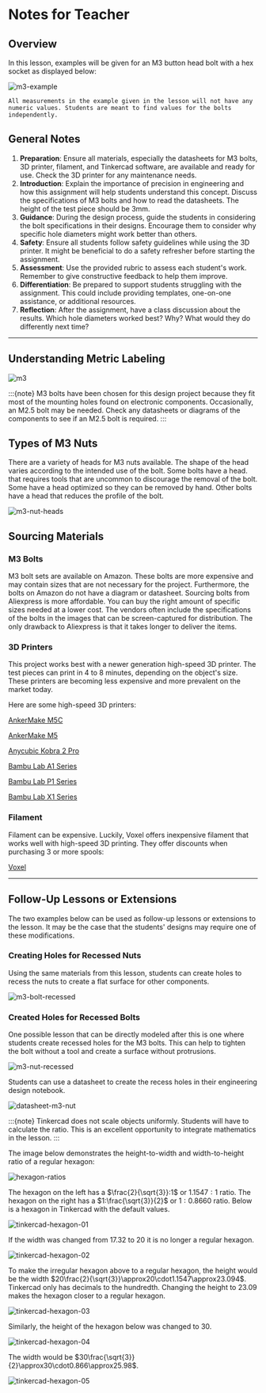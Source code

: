 # Notes for Teacher

## Overview

In this lesson, examples will be given for an M3 button head bolt with a hex socket as displayed below:

![m3-example](assets/m3-example.png)

```{attention}
All measurements in the example given in the lesson will not have any numeric values. Students are meant to find values for the bolts independently.
```

## General Notes

1. **Preparation**: Ensure all materials, especially the datasheets for M3 bolts, 3D printer, filament, and Tinkercad software, are available and ready for use. Check the 3D printer for any maintenance needs. 
2. **Introduction**: Explain the importance of precision in engineering and how this assignment will help students understand this concept. Discuss the specifications of M3 bolts and how to read the datasheets. The height of the test piece should be 3mm.
3. **Guidance**: During the design process, guide the students in considering the bolt specifications in their designs. Encourage them to consider why specific hole diameters might work better than others. 
4. **Safety**: Ensure all students follow safety guidelines while using the 3D printer. It might be beneficial to do a safety refresher before starting the assignment. 
5. **Assessment**: Use the provided rubric to assess each student's work. Remember to give constructive feedback to help them improve. 
6. **Differentiation**: Be prepared to support students struggling with the assignment. This could include providing templates, one-on-one assistance, or additional resources. 
7. **Reflection**: After the assignment, have a class discussion about the results. Which hole diameters worked best? Why? What would they do differently next time? 

---

## Understanding Metric Labeling



![m3](assets/m3.png)



:::{note} 
M3 bolts have been chosen for this design project because they fit most of the mounting holes found on electronic components. Occasionally, an M2.5 bolt may be needed. Check any datasheets or diagrams of the components to see if an M2.5 bolt is required.
:::

## Types of M3 Nuts

There are a variety of heads for M3 nuts available. The shape of the head varies according to the intended use of the bolt. Some bolts have a head. that requires tools that are uncommon to discourage the removal of the bolt. Some have a head optimized so they can be removed by hand. Other bolts have a head that reduces the profile of the bolt.

![m3-nut-heads](assets/m3-nut-heads.png)



## Sourcing Materials

### M3 Bolts

M3 bolt sets are available on Amazon. These bolts are more expensive and may contain sizes that are not necessary for the project. Furthermore, the bolts on Amazon do not have a diagram or datasheet. Sourcing bolts from Aliexpress is more affordable. You can buy the right amount of specific sizes needed at a lower cost. The vendors often include the specifications of the bolts in the images that can be screen-captured for distribution. The only drawback to Aliexpress is that it takes longer to deliver the items.

### 3D Printers

This project works best with a newer generation high-speed 3D printer. The test pieces can print in 4 to 8 minutes, depending on the object's size. These printers are becoming less expensive and more prevalent on the market today.

Here are some high-speed 3D printers:

[AnkerMake M5C](https://www.ankermake.com/collections/all-3d-printers?ref=homepage_AccessoriesBanner1&pf_t_printer_model=M5C+3D+Printers)

[AnkerMake M5](https://www.ankermake.com/collections/all-3d-printers?ref=homepage_AccessoriesBanner1&pf_t_printer_model=M5+3D+Printers)

[Anycubic Kobra 2 Pro](https://www.anycubic.com/products/kobra-2-pro)

[Bambu Lab A1 Series](https://us.store.bambulab.com/collections/a1-series)

[Bambu Lab P1 Series](https://us.store.bambulab.com/collections/p1-series)

[Bambu Lab X1 Series](https://us.store.bambulab.com/collections/x1-series)

### Filament

Filament can be expensive. Luckily, Voxel offers inexpensive filament that works well with high-speed 3D printing. They offer discounts when purchasing 3 or more spools:

[Voxel](https://voxelpla.com/)

---

## Follow-Up Lessons or Extensions

The two examples below can be used as follow-up lessons or extensions to the lesson. It may be the case that the students' designs may require one of these modifications.

### Creating Holes for Recessed Nuts

Using the same materials from this lesson, students can create holes to recess the nuts to create a flat surface for other components.

![m3-bolt-recessed](assets/m3-bolt-recessed.png)

### Created Holes for Recessed Bolts

One possible lesson that can be directly modeled after this is one where students create recessed holes for the M3 bolts. This can help to tighten the bolt without a tool and create a surface without protrusions.

![m3-nut-recessed](assets/m3-nut-recessed.png)

Students can use a datasheet to create the recess holes in their engineering design notebook.

![datasheet-m3-nut](assets/datasheet-m3-nut.jpg)

:::{note}
Tinkercad does not scale objects uniformly. Students will have to calculate the ratio. This is an excellent opportunity to integrate mathematics in the lesson.
::: 

The image below demonstrates the height-to-width and width-to-height ratio of a regular hexagon:

![hexagon-ratios](assets/hexagon-ratios.png)

The hexagon on the left has a $\frac{2}{\sqrt{3}}:1$ or $1.1547:1$ ratio. The hexagon on the right has a $1:\frac{\sqrt{3}}{2}$ or $1:0.8660$ ratio. Below is a hexagon in Tinkercad with the default values.

![tinkercad-hexagon-01](assets/tinkercad-hexagon-01.jpg)

If the width was changed from $17.32$ to $20$ it is no longer a regular hexagon.

![tinkercad-hexagon-02](assets/tinkercad-hexagon-02.jpg)

To make the irregular hexagon above to a regular hexagon, the height would be the width $20\frac{2}{\sqrt{3}}\approx20\cdot1.1547\approx23.094$. Tinkercad only has decimals to the hundredth. Changing the height to 23.09 makes the hexagon closer to a regular hexagon.

![tinkercad-hexagon-03](assets/tinkercad-hexagon-03.jpg)

Similarly, the height of the hexagon below was changed to $30$.

![tinkercad-hexagon-04](assets/tinkercad-hexagon-04.jpg)

The width would be $30\frac{\sqrt{3}}{2}\approx30\cdot0.866\approx25.98$.

![tinkercad-hexagon-05](assets/tinkercad-hexagon-05.jpg)

